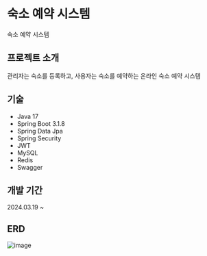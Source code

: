 # 숙소 예약 시스템
숙소 예약 시스템


## 프로젝트 소개
관리자는 숙소를 등록하고, 사용자는 숙소를 예약하는 온라인 숙소 예약 시스템


## 기술
- Java 17
- Spring Boot 3.1.8
- Spring Data Jpa
- Spring Security
- JWT
- MySQL
- Redis
- Swagger


## 개발 기간
2024.03.19 ~ 


## ERD
![image](https://github.com/GiSung-Song/room_reservation/assets/83264696/b17b007b-2d81-423f-8120-0045b4aec192)
